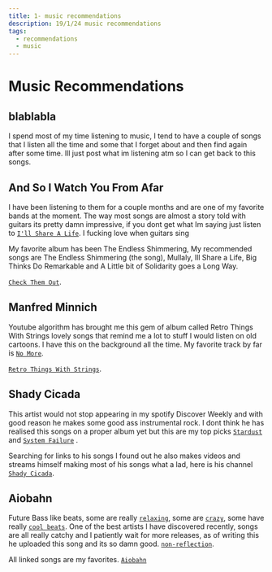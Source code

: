 ```yaml
---
title: 1- music recommendations
description: 19/1/24 music recommendations
tags:
  - recommendations
  - music
---
```


# Music Recommendations

## blablabla

I spend most of my time listening to music, I tend to have a couple of songs that I listen all the time and some that I forget about and then find again after some time. Ill just post what im listening atm so I can get back to this songs.

## And So I Watch You From Afar

I have been listening to them for a couple months and are one of my favorite bands at the moment. The way most songs are almost a story told with guitars its pretty damn impressive, if you dont get what Im saying just listen to [`I'll Share A Life`](https://www.youtube.com/watch?v=Xv34EGMJd6g). I fucking love when guitars sing

My favorite album has been The Endless Shimmering, My recommended songs are The Endless Shimmering (the song), Mullaly, Ill Share a Life, Big Thinks Do Remarkable and A Little bit of Solidarity goes a Long Way.

[`Check Them Out`](https://asiwyfa.bandcamp.com/album/the-endless-shimmering).

## Manfred Minnich

Youtube algorithm has brought me this gem of album called Retro Things With Strings lovely songs that remind me a lot to stuff I would listen on old cartoons. I have this on the background all the time. My favorite track by far is [`No More`](https://youtu.be/UwcMpDidEhI?feature=shared&t=3220).

[`Retro Things With Strings`](https://www.youtube.com/watch?v=UwcMpDidEhI).

## Shady Cicada

This artist would not stop appearing in my spotify Discover Weekly and with good reason he makes some good ass instrumental rock. I dont think he has realised this songs on a proper album yet but this are my top picks [`Stardust`](https://www.youtube.com/watch?v=nfCtUj94fXA) and [`System Failure`](https://www.youtube.com/watch?v=aVmBnge6PK4) .

Searching for links to his songs I found out he also makes videos and streams himself making most of his songs what a lad, here is his channel [`Shady Cicada`](https://www.youtube.com/channel/UC-90KuSWRVLImW4xHWFYMnQ).

## Aiobahn

Future Bass like beats, some are really [`relaxing`](https://www.youtube.com/watch?v=3z8y7enYB30), some are [`crazy`](https://www.youtube.com/watch?v=ptKDIAXYoE8), some have really [`cool beats`](https://www.youtube.com/watch?v=yfrBPWDTCpE). One of the best artists I have discovered recently, songs are all really catchy and I patiently wait for more releases, as of writing this he uploaded this song and its so damn good. [`non-reflection`](https://www.youtube.com/watch?v=olWq4GUMYaw).

All linked songs are my favorites. [`Aiobahn`](https://www.youtube.com/channel/UC3XZCxTQ55JkT35W27Jtbyg)
